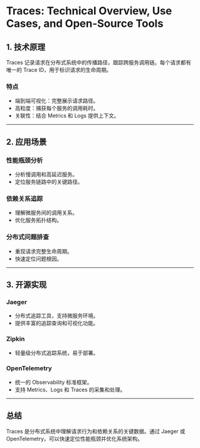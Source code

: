# **Traces: Technical Overview, Use Cases, and Open-Source Tools**

## **1. 技术原理**
Traces 记录请求在分布式系统中的传播路径，跟踪跨服务调用链。每个请求都有唯一的 Trace ID，用于标识请求的生命周期。

### **特点**
- 端到端可视化：完整展示请求路径。
- 高粒度：捕获每个服务的调用耗时。
- 关联性：结合 Metrics 和 Logs 提供上下文。

---

## **2. 应用场景**
### **性能瓶颈分析**
- 分析慢调用和高延迟服务。
- 定位服务链路中的关键路径。

### **依赖关系追踪**
- 理解微服务间的调用关系。
- 优化服务拓扑结构。

### **分布式问题排查**
- 重现请求完整生命周期。
- 快速定位问题根因。

---

## **3. 开源实现**
### **Jaeger**
- 分布式追踪工具，支持微服务环境。
- 提供丰富的追踪查询和可视化功能。

### **Zipkin**
- 轻量级分布式追踪系统，易于部署。

### **OpenTelemetry**
- 统一的 Observability 标准框架。
- 支持 Metrics、Logs 和 Traces 的采集和处理。

---

## **总结**
Traces 是分布式系统中理解请求行为和依赖关系的关键数据。通过 Jaeger 或 OpenTelemetry，可以快速定位性能瓶颈并优化系统架构。

